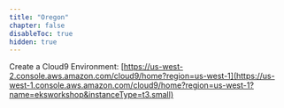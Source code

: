 ```yaml
---
title: "Oregon"
chapter: false
disableToc: true
hidden: true
---
```


Create a Cloud9 Environment: [https://us-west-2.console.aws.amazon.com/cloud9/home?region=us-west-1](https://us-west-1.console.aws.amazon.com/cloud9/home?region=us-west-1?name=eksworkshop&instanceType=t3.small)
